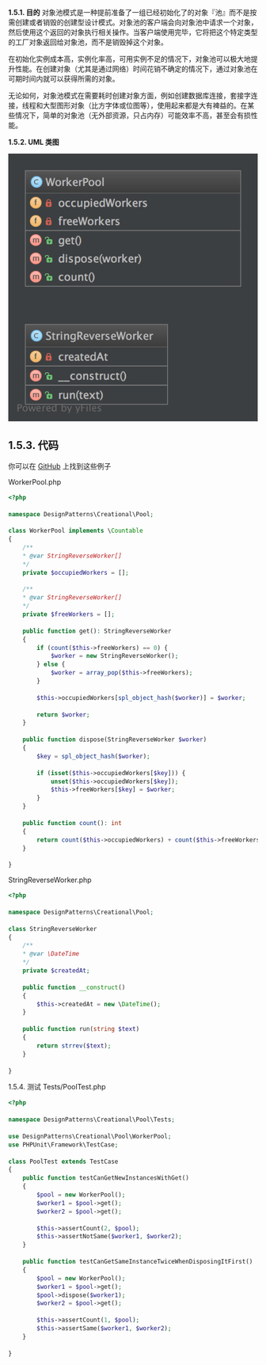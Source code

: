 **1.5.1. 目的**
对象池模式是一种提前准备了一组已经初始化了的对象『池』而不是按需创建或者销毁的创建型设计模式。对象池的客户端会向对象池中请求一个对象，然后使用这个返回的对象执行相关操作。当客户端使用完毕，它将把这个特定类型的工厂对象返回给对象池，而不是销毁掉这个对象。

在初始化实例成本高，实例化率高，可用实例不足的情况下，对象池可以极大地提升性能。在创建对象（尤其是通过网络）时间花销不确定的情况下，通过对象池在可期时间内就可以获得所需的对象。

无论如何，对象池模式在需要耗时创建对象方面，例如创建数据库连接，套接字连接，线程和大型图形对象（比方字体或位图等），使用起来都是大有裨益的。在某些情况下，简单的对象池（无外部资源，只占内存）可能效率不高，甚至会有损性能。

**1.5.2. UML 类图**

![](../../images/DesignPatterns/05.png)

## 1.5.3. 代码

你可以在 [GitHub](https://github.com/domnikl/DesignPatternsPHP/tree/master/Creational/Pool) 上找到这些例子

WorkerPool.php

```php
<?php

namespace DesignPatterns\Creational\Pool;

class WorkerPool implements \Countable
{
    /**
    * @var StringReverseWorker[]
    */
    private $occupiedWorkers = [];

    /**
    * @var StringReverseWorker[]
    */
    private $freeWorkers = [];
    
    public function get(): StringReverseWorker
    {
        if (count($this->freeWorkers) == 0) {
            $worker = new StringReverseWorker();
        } else {
            $worker = array_pop($this->freeWorkers);
        }
    
        $this->occupiedWorkers[spl_object_hash($worker)] = $worker;
    
        return $worker;
    }
    
    public function dispose(StringReverseWorker $worker)
    {
        $key = spl_object_hash($worker);
    
        if (isset($this->occupiedWorkers[$key])) {
            unset($this->occupiedWorkers[$key]);
            $this->freeWorkers[$key] = $worker;
        }
    }
    
    public function count(): int
    {
        return count($this->occupiedWorkers) + count($this->freeWorkers);
    }

}
```



StringReverseWorker.php

```php
<?php

namespace DesignPatterns\Creational\Pool;

class StringReverseWorker
{
    /**
    * @var \DateTime
    */
    private $createdAt;

    public function __construct()
    {
        $this->createdAt = new \DateTime();
    }
    
    public function run(string $text)
    {
        return strrev($text);
    }

}
```



1.5.4. 测试
Tests/PoolTest.php

```php
<?php

namespace DesignPatterns\Creational\Pool\Tests;

use DesignPatterns\Creational\Pool\WorkerPool;
use PHPUnit\Framework\TestCase;

class PoolTest extends TestCase
{
    public function testCanGetNewInstancesWithGet()
    {
        $pool = new WorkerPool();
        $worker1 = $pool->get();
        $worker2 = $pool->get();

        $this->assertCount(2, $pool);
        $this->assertNotSame($worker1, $worker2);
    }
    
    public function testCanGetSameInstanceTwiceWhenDisposingItFirst()
    {
        $pool = new WorkerPool();
        $worker1 = $pool->get();
        $pool->dispose($worker1);
        $worker2 = $pool->get();
    
        $this->assertCount(1, $pool);
        $this->assertSame($worker1, $worker2);
    }

}
```

